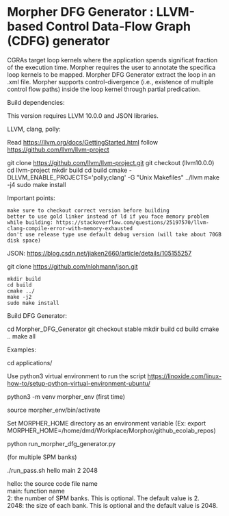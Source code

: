 # Morpher DFG Generator : LLVM-based Control Data-Flow Graph (CDFG) generator


CGRAs target loop kernels where the application spends significat fraction of the execution time. Morpher requires the user to annotate the specifica loop kernels to be mapped. Morpher DFG Generator extract the loop in an .xml file. Morpher supports control-divergence (i.e., existence of multiple control flow paths) inside the loop kernel through partial predication.

Build dependencies:

This version requires LLVM 10.0.0 and JSON libraries. 

LLVM, clang, polly:

Read https://llvm.org/docs/GettingStarted.html
follow https://github.com/llvm/llvm-project

git clone https://github.com/llvm/llvm-project.git
git checkout <correct version> (llvm10.0.0)
cd llvm-project
mkdir build
cd build
cmake -DLLVM_ENABLE_PROJECTS='polly;clang' -G "Unix Makefiles" ../llvm
make -j4
sudo make install

Important points:

    make sure to checkout correct version before building
    better to use gold linker instead of ld if you face memory problem while building: https://stackoverflow.com/questions/25197570/llvm-clang-compile-error-with-memory-exhausted
    don't use release type use default debug version (will take about 70GB disk space)

JSON:
https://blog.csdn.net/jiaken2660/article/details/105155257

git clone https://github.com/nlohmann/json.git

    mkdir build
    cd build
    cmake ../
    make -j2
    sudo make install

Build DFG Generator:

cd Morpher_DFG_Generator
git checkout stable
mkdir build
cd build
cmake ..
make all


Examples:

cd applications/

Use python3 virtual environment to run the script https://linoxide.com/linux-how-to/setup-python-virtual-environment-ubuntu/

python3 -m venv morpher_env (first time)

source morpher_env/bin/activate

Set MORPHER_HOME directory as an environment variable (Ex: export MORPHER_HOME=/home/dmd/Workplace/Morphor/github_ecolab_repos)

python run_morpher_dfg_generator.py


(for multiple SPM banks)

./run_pass.sh hello main 2 2048 

hello: the source code file name  
main: function name  
2: the number of SPM banks. This is optional. The default value is 2.  
2048: the size of each bank. This is optional and the default value is 2048.  

